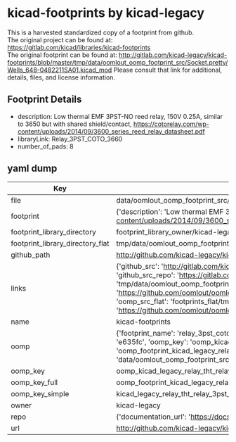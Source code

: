 # kicad-footprints by kicad-legacy  
This is a harvested standardized copy of a footprint from github.  
The original project can be found at:  
https://gitlab.com/kicad/libraries/kicad-footprints  
The original footprint can be found at:
http://gitlab.com/kicad-legacy/kicad-footprints/blob/master/tmp/data/oomlout_oomp_footprint_src/Socket.pretty/Wells_648-0482211SA01.kicad_mod
Please consult that link for additional, details, files, and license information.  
## Footprint Details
* description: Low thermal EMF 3PST-NO reed relay, 150V 0.25A, similar to 3650 but with shared shield/contact, https://cotorelay.com/wp-content/uploads/2014/09/3600_series_reed_relay_datasheet.pdf  
* libraryLink: Relay_3PST_COTO_3660  
* number_of_pads: 8  
## yaml dump  
| Key | Value |  
| --- | --- |  
| file | data/oomlout_oomp_footprint_src/kicad-footprints/Relay_THT.pretty/Relay_3PST_COTO_3660.kicad_mod |  
| footprint | {'description': 'Low thermal EMF 3PST-NO reed relay, 150V 0.25A, similar to 3650 but with shared shield/contact, https://cotorelay.com/wp-content/uploads/2014/09/3600_series_reed_relay_datasheet.pdf', 'libraryLink': 'Relay_3PST_COTO_3660', 'number_of_pads': 8} |  
| footprint_library_directory | footprint_library_owner/kicad-legacy_kicad-footprints |  
| footprint_library_directory_flat | tmp/data/oomlout_oomp_footprint_src/footprints_flat/kicad_legacy_relay_tht_relay_3pst_coto_3660/working |  
| github_path | http://github.com/kicad-legacy/kicad-footprints/blob/master/tmp/data/oomlout_oomp_footprint_src/Relay_THT.pretty/Relay_3PST_COTO_3660.kicad_mod |  
| links | {'github_src': 'http://gitlab.com/kicad-legacy/kicad-footprints/blob/master/tmp/data/oomlout_oomp_footprint_src/Socket.pretty/Wells_648-0482211SA01.kicad_mod', 'github_src_repo': 'https://gitlab.com/kicad/libraries/kicad-footprints', 'oomp_bot': 'tmp/data/oomlout_oomp_footprint_src/footprints/kicad_legacy_relay_tht_relay_3pst_coto_3660/working', 'oomp_bot_github': 'https://github.com/oomlout/oomlout_oomp_footprint_bot/tree/main/tmp/data/oomlout_oomp_footprint_src/footprints/kicad_legacy_relay_tht_relay_3pst_coto_3660/working', 'oomp_src_flat': 'footprints_flat/tmp/data/oomlout_oomp_footprint_src/footprints_flat/kicad_legacy_relay_tht_relay_3pst_coto_3660/working', 'oomp_src_flat_github': 'https://github.com/oomlout/oomlout_oomp_footprint_src/tree/main/tmp/data/oomlout_oomp_footprint_src/footprints_flat/kicad_legacy_relay_tht_relay_3pst_coto_3660/working'} |  
| name | kicad-footprints |  
| oomp | {'footprint_name': 'relay_3pst_coto_3660', 'library_name': 'relay_tht', 'md5': 'e635fc73f950ebe4c64e5f399f852b31', 'md5_10': 'e635fc73f9', 'md5_5': 'e635f', 'md5_6': 'e635fc', 'oomp_key': 'oomp_kicad_legacy_relay_tht_relay_3pst_coto_3660', 'oomp_key_extra': 'oomp_footprint_kicad_legacy_relay_tht_relay_3pst_coto_3660', 'oomp_key_full': 'oomp_footprint_kicad_legacy_relay_tht_relay_3pst_coto_3660_e635fc', 'oomp_key_simple': 'kicad_legacy_relay_tht_relay_3pst_coto_3660', 'original_filename': 'data/oomlout_oomp_footprint_src/kicad-footprints/Relay_THT.pretty/Relay_3PST_COTO_3660.kicad_mod', 'owner_name': 'kicad_legacy'} |  
| oomp_key | oomp_kicad_legacy_relay_tht_relay_3pst_coto_3660 |  
| oomp_key_full | oomp_footprint_kicad_legacy_relay_tht_relay_3pst_coto_3660 |  
| oomp_key_simple | kicad_legacy_relay_tht_relay_3pst_coto_3660 |  
| owner | kicad-legacy |  
| repo | {'documentation_url': 'https://docs.github.com/rest/repos/repos#get-a-repository', 'message': 'Not Found'} |  
| url | http://github.com/kicad-legacy/kicad-footprints |  

